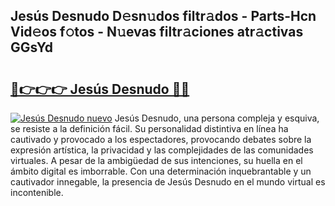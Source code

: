 ## Jesús Desnudo D𝚎sn𝚞dos filtr𝚊dos - Parts-Hcn Vid𝚎os f𝚘tos - N𝚞evas filtr𝚊ciones atr𝚊ctivas GGsYd

# <h2><a href="http://mbboil0.tromn.icu/?c=Jes%c3%bas+Desnudo">🔗👉👉👉 Jesús Desnudo 🔗🔗</a></h2>

[![Jesús Desnudo nuevo](https://i.imgur.com/pEAQMta.gif)](http://mbboil0.tromn.icu/?c=Jes%c3%bas+Desnudo)
Jesús Desnudo, una persona compleja y esquiva, se resiste a la definición fácil. Su personalidad distintiva en línea ha cautivado y provocado a los espectadores, provocando debates sobre la expresión artística, la privacidad y las complejidades de las comunidades virtuales. A pesar de la ambigüedad de sus intenciones, su huella en el ámbito digital es imborrable. Con una determinación inquebrantable y un cautivador innegable, la presencia de Jesús Desnudo en el mundo virtual es incontenible.
